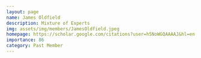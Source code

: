 ```yaml
---
layout: page
name: James Oldfield
description: Mixture of Experts
img: assets/img/members/JamesOldfield.jpeg
homepage: https://scholar.google.com/citations?user=h5NoWGQAAAAJ&hl=en
importance: 86
category: Past Member
---
```

